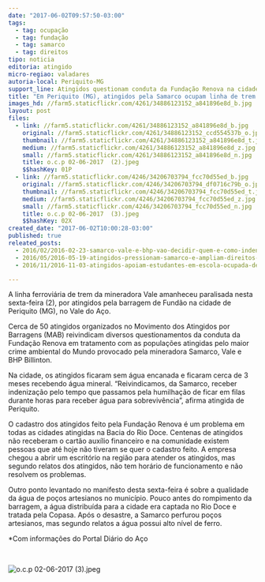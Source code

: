 ```yaml
---
date: "2017-06-02T09:57:50-03:00"
tags:
  - tag: ocupação
  - tag: fundação
  - tag: samarco
  - tag: direitos
tipo: noticia
editoria: atingido
micro-regiao: valadares
autoria-local: Periquito-MG
support_line: Atingidos questionam conduta da Fundação Renova na cidade
title: "Em Periquito (MG), atingidos pela Samarco ocupam linha de trem "
images_hd: //farm5.staticflickr.com/4261/34886123152_a841896e8d_b.jpg
layout: post
files:
  - link: //farm5.staticflickr.com/4261/34886123152_a841896e8d_b.jpg
    original: //farm5.staticflickr.com/4261/34886123152_ccd554537b_o.jpg
    thumbnail: //farm5.staticflickr.com/4261/34886123152_a841896e8d_t.jpg
    medium: //farm5.staticflickr.com/4261/34886123152_a841896e8d_z.jpg
    small: //farm5.staticflickr.com/4261/34886123152_a841896e8d_n.jpg
    title: o.c.p 02-06-2017  (2).jpeg
    $$hashKey: 01P
  - link: //farm5.staticflickr.com/4246/34206703794_fcc70d55ed_b.jpg
    original: //farm5.staticflickr.com/4246/34206703794_df0716c79b_o.jpg
    thumbnail: //farm5.staticflickr.com/4246/34206703794_fcc70d55ed_t.jpg
    medium: //farm5.staticflickr.com/4246/34206703794_fcc70d55ed_z.jpg
    small: //farm5.staticflickr.com/4246/34206703794_fcc70d55ed_n.jpg
    title: o.c.p 02-06-2017  (3).jpeg
    $$hashKey: 02X
created_date: "2017-06-02T10:00:28-03:00"
published: true
releated_posts:
  - 2016/02/2016-02-23-samarco-vale-e-bhp-vao-decidir-quem-e-como-indenizar-por-desastre.md
  - 2016/05/2016-05-19-atingidos-pressionam-samarco-e-ampliam-direitos-em-barra-longa.md
  - 2016/11/2016-11-03-atingidos-apoiam-estudantes-em-escola-ocupada-de-mariana-mg.md

---
```

<p>A linha ferrovi&aacute;ria de trem da mineradora Vale amanheceu paralisada nesta sexta-feira (2), por atingidos pela barragem de Fund&atilde;o na cidade de Periquito (MG), no Vale do A&ccedil;o.</p>

<p>Cerca de 50 atingidos organizados no Movimento dos Atingidos por Barragens (MAB) reivindicam diversos questionamentos da conduta da Funda&ccedil;&atilde;o Renova em tratamento com as popula&ccedil;&otilde;es atingidas pelo maior crime ambiental do Mundo provocado pela mineradora Samarco, Vale e BHP Billinton. &nbsp;</p>

<p>Na cidade, os atingidos ficaram sem &aacute;gua encanada e ficaram cerca de 3 meses recebendo &aacute;gua mineral. &ldquo;Reivindicamos, da Samarco, receber indeniza&ccedil;&atilde;o pelo tempo que passamos pela humilha&ccedil;&atilde;o de ficar em filas durante horas para receber &aacute;gua para sobreviv&ecirc;ncia&rdquo;, afirma atingida de Periquito.</p>

<p>O cadastro dos atingidos feito pela Funda&ccedil;&atilde;o Renova &eacute; um problema em todas as cidades atingidas na Bacia do Rio Doce. Centenas de atingidos n&atilde;o receberam o cart&atilde;o aux&iacute;lio financeiro e na comunidade existem pessoas que at&eacute; hoje n&atilde;o tiveram se quer o cadastro feito. A empresa chegou a abrir um escrit&oacute;rio na regi&atilde;o para atender os atingidos, mas segundo relatos dos atingidos, n&atilde;o tem hor&aacute;rio de funcionamento e n&atilde;o resolvem os problemas.</p>

<p>Outro ponto levantado no manifesto desta sexta-feira &eacute; sobre a qualidade da &aacute;gua de po&ccedil;os artesianos no munic&iacute;pio. Pouco antes do rompimento da barragem, a &aacute;gua distribu&iacute;da para a cidade era captada no Rio Doce e tratada pela Copasa. Ap&oacute;s o desastre, a Samarco perfurou po&ccedil;os artesianos, mas segundo relatos a &aacute;gua possui alto n&iacute;vel de ferro.</p>

<p>*Com informa&ccedil;&otilde;es do Portal Di&aacute;rio do A&ccedil;o</p>

<p>&nbsp;</p>

<p><img alt="o.c.p 02-06-2017  (3).jpeg" src="//farm5.staticflickr.com/4246/34206703794_fcc70d55ed_b.jpg" /></p>
